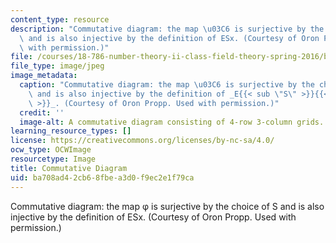 ```yaml
---
content_type: resource
description: "Commutative diagram: the map \u03C6 is surjective by the choice of S\
  \ and is also injective by the definition of ESx. (Courtesy of Oron Propp. Used\
  \ with permission.)"
file: /courses/18-786-number-theory-ii-class-field-theory-spring-2016/ba708ad42cb68fbea3d0f9ec2e1f79ca_18-786s16.jpg
file_type: image/jpeg
image_metadata:
  caption: "Commutative diagram: the map \u03C6 is surjective by the choice of _S_\
    \ and is also injective by the definition of _E{{< sub \"S\" >}}{{< sup \"x\"\
    \ >}}_. (Courtesy of Oron Propp. Used with permission.)"
  credit: ''
  image-alt: A commutative diagram consisting of 4-row 3-column grids.
learning_resource_types: []
license: https://creativecommons.org/licenses/by-nc-sa/4.0/
ocw_type: OCWImage
resourcetype: Image
title: Commutative Diagram
uid: ba708ad4-2cb6-8fbe-a3d0-f9ec2e1f79ca
---
```

Commutative diagram: the map φ is surjective by the choice of S and is also injective by the definition of ESx. (Courtesy of Oron Propp. Used with permission.)
